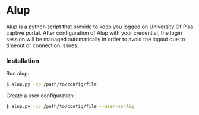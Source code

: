 # Alup

Alup is a python script that provide to keep you logged on University Of Pisa captive portal.
After configuration of Alup with your credential, the login session will be managed automatically  in order to avoid the logout due to timeout or connection issues.

### Installation

Run alup:

```sh
$ alup.py -cp /path/to/config/file

```

Create a user configuration:

```sh
$ alup.py -cp /path/to/config/file --user-config

```


